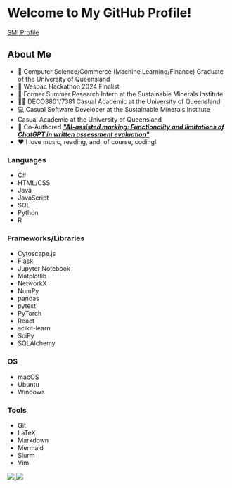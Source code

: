 # Welcome to My GitHub Profile!

<a href="https://smi.uq.edu.au/profile/14633/ryuto-hisamoto">SMI Profile</a>

## About Me

- 🏫 Computer Science/Commerce (Machine Learning/Finance) Graduate of the University of Queensland
- 🏅 Wespac Hackathon 2024 Finalist
- 🧪 Former Summer Research Intern at the Sustainable Minerals Institute
- 🧑‍🏫 DECO3801/7381 Casual Academic at the University of Queensland
- 💻 Casual Software Developer at the Sustainable Minerals Institute
- Casual Academic at the University of Queensland
- 📜 Co-Authored [___"AI-assisted marking: Functionality and limitations of ChatGPT in written assessment evaluation"___](https://doi.org/10.14742/ajet.9463)
- ❤️ I love music, reading, and, of course, coding!

### Languages

- C#
- HTML/CSS
- Java
- JavaScript
- SQL
- Python
- R

### Frameworks/Libraries

- Cytoscape.js
- Flask
- Jupyter Notebook
- Matplotlib
- NetworkX
- NumPy
- pandas
- pytest
- PyTorch
- React
- scikit-learn
- SciPy
- SQLAlchemy

### OS

- macOS
- Ubuntu
- Windows

### Tools

- Git
- LaTeX
- Markdown
- Mermaid
- Slurm
- Vim

<a href="https://github.com/selinuntius40/PatternAnalysis-2024">
  <img src="https://github-readme-stats.vercel.app/api/pin/?username=selinuntius40&repo=PatternAnalysis-2024&theme=buefy" />
</a>
<a href="https://github.com/WilliamMercado/DECO3801_The_R6">
  <img src="https://github-readme-stats.vercel.app/api/pin/?username=WilliamMercado&repo=DECO3801_The_R6&theme=buefy" />
</a>
